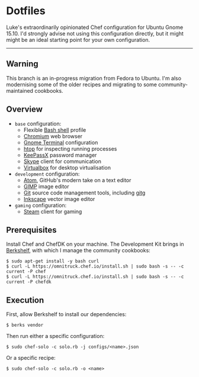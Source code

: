 # Dotfiles

Luke's extraordinarily opinionated Chef configuration for Ubuntu Gnome 15.10.
I'd strongly advise not using this configuration directly, but it might might be
an ideal starting point for your own configuration.

* * *

## Warning

This branch is an in-progress migration from Fedora to Ubuntu. I'm also
modernising some of the older recipes and migrating to some community-maintained
cookbooks.

## Overview

* ```base``` configuration:
    * Flexible [Bash shell](https://www.gnu.org/software/bash/) profile
    * [Chromium](https://www.chromium.org/) web browser
    * [Gnome Terminal](https://wiki.gnome.org/Apps/Terminal) configuration
    * [htop](http://hisham.hm/htop/) for inspecting running processes
    * [KeePassX](http://keepassx.info/) password manager
    * [Skype](http://skype.com/) client for communication
    * [Virtualbox](http://virtualbox.org/) for desktop virtualisation
* ```development``` configuration:
    * [Atom](http://atom.io/), GitHub's modern take on a text editor
    * [GIMP](https://www.gimp.org/) image editor
    * [Git](https://git-scm.com/) source code management tools, including
      [gitg](https://wiki.gnome.org/action/show/Apps/Gitg)
    * [Inkscape](https://inkscape.org/) vector image editor
* ```gaming``` configuration:
    * [Steam](http://store.steampowered.com/) client for gaming

## Prerequisites

Install Chef and ChefDK on your machine. The Development Kit brings in
[Berkshelf](http://berkshelf.com/), with which I manage the community cookbooks:

    $ sudo apt-get install -y bash curl
    $ curl -L https://omnitruck.chef.io/install.sh | sudo bash -s -- -c current -P chef
    $ curl -L https://omnitruck.chef.io/install.sh | sudo bash -s -- -c current -P chefdk

## Execution

First, allow Berkshelf to install our dependencies:

    $ berks vendor

Then run either a specific configuration:

    $ sudo chef-solo -c solo.rb -j configs/<name>.json

Or a specific recipe:

    $ sudo chef-solo -c solo.rb -o <name>
